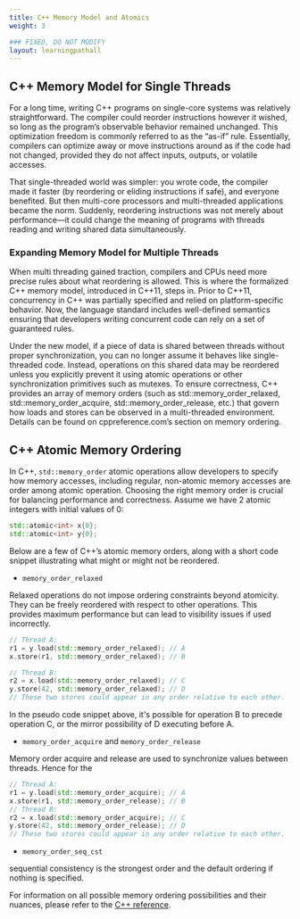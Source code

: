 ```yaml
---
title: C++ Memory Model and Atomics
weight: 3

### FIXED, DO NOT MODIFY
layout: learningpathall
---
```


## C++ Memory Model for Single Threads


For a long time, writing C++ programs on single-core systems was relatively straightforward. The compiler could reorder instructions however it wished, so long as the program’s observable behavior remained unchanged. This optimization freedom is commonly referred to as the “as-if” rule. Essentially, compilers can optimize away or move instructions around as if the code had not changed, provided they do not affect inputs, outputs, or volatile accesses.

That single-threaded world was simpler: you wrote code, the compiler made it faster (by reordering or eliding instructions if safe), and everyone benefited. But then multi-core processors and multi-threaded applications became the norm. Suddenly, reordering instructions was not merely about performance—it could change the meaning of programs with threads reading and writing shared data simultaneously.

### Expanding Memory Model for Multiple Threads

When multi threading gained traction, compilers and CPUs need more precise rules about what reordering is allowed. This is where the formalized C++ memory model, introduced in C++11, steps in. Prior to C++11, concurrency in C++ was partially specified and relied on platform-specific behavior. Now, the language standard includes well-defined semantics ensuring that developers writing concurrent code can rely on a set of guaranteed rules.

Under the new model, if a piece of data is shared between threads without proper synchronization, you can no longer assume it behaves like single-threaded code. Instead, operations on this shared data may be reordered unless you explicitly prevent it using atomic operations or other synchronization primitives such as mutexes. To ensure correctness, C++ provides an array of memory orders (such as std::memory_order_relaxed, std::memory_order_acquire, std::memory_order_release, etc.) that govern how loads and stores can be observed in a multi-threaded environment. Details can be found on cppreference.com’s section on memory ordering.

## C++ Atomic Memory Ordering

In C++, `std::memory_order` atomic operations allow developers to specify how memory accesses, including regular, non-atomic memory accesses are order among atomic operation. Choosing the right memory order is crucial for balancing performance and correctness. Assume we have 2 atomic integers with initial values of 0:

```c++
std::atomic<int> x{0};
std::atomic<int> y{0};
```

Below are a few of C++’s atomic memory orders, along with a short code snippet illustrating what might or might not be reordered.

- `memory_order_relaxed`

Relaxed operations do not impose ordering constraints beyond atomicity. They can be freely reordered with respect to other operations. This provides maximum performance but can lead to visibility issues if used incorrectly.

```c++
// Thread A:
r1 = y.load(std::memory_order_relaxed); // A
x.store(r1, std::memory_order_relaxed); // B

// Thread B:
r2 = x.load(std::memory_order_relaxed); // C 
y.store(42, std::memory_order_relaxed); // D
// These two stores could appear in any order relative to each other.
```

In the pseudo code snippet above, it's possible for operation B to precede operation C, or the mirror possibility of D executing before A. 

- `memory_order_acquire` and `memory_order_release`

Memory order acquire and release are used to synchronize values between threads. Hence for the 

```c++
// Thread A:
r1 = y.load(std::memory_order_acquire); // A
x.store(r1, std::memory_order_release); // B
// Thread B:
r2 = x.load(std::memory_order_acquire); // C 
y.store(42, std::memory_order_release); // D
// These two stores could appear in any order relative to each other.
```


- `memory_order_seq_cst`

sequential consistency is the strongest order and the default ordering if nothing is specified. 

For information on all possible memory ordering possibilities and their nuances, please refer to the [C++ reference](https://en.cppreference.com/w/cpp/atomic/memory_order).




